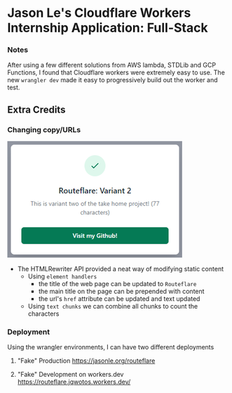 # Jason Le's Cloudflare Workers Internship Application: Full-Stack

### Notes

After using a few different solutions from AWS lambda, STDLib and GCP Functions, I found that Cloudflare workers were extremely easy to use. The new `wrangler dev` made it easy to progressively build out the worker and test.

## Extra Credits

### Changing copy/URLs

![image](example.PNG)

- The HTMLRewriter API provided a neat way of modifying static content
    - Using `element handlers`
        - the title of the web page can be updated to `Routeflare`
        - the main title on the page can be prepended with content
        - the url's `href` attribute can be updated and text updated
    - Using `text chunks` we can combine all chunks to count the characters

### Deployment
Using the wrangler environments, I can have two different deployments
1. "Fake" Production https://jasonle.org/routeflare

2. "Fake" Development on workers.dev https://routeflare.jqwotos.workers.dev/

